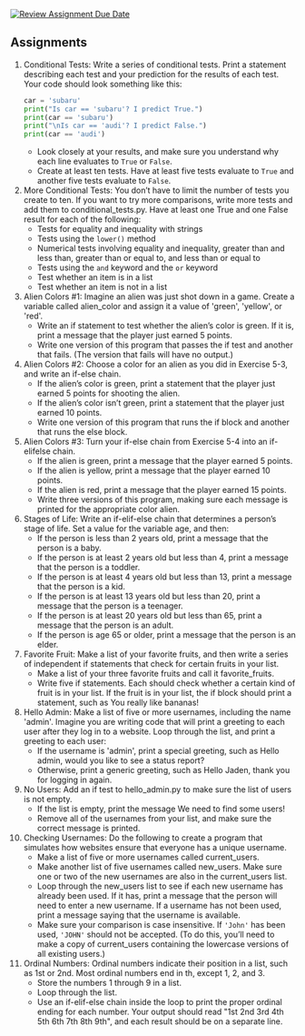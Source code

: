 [![Review Assignment Due Date](https://classroom.github.com/assets/deadline-readme-button-22041afd0340ce965d47ae6ef1cefeee28c7c493a6346c4f15d667ab976d596c.svg)](https://classroom.github.com/a/ElHT0Kw2)
## Assignments

1. Conditional Tests: Write a series of conditional tests. Print a statement
describing each test and your prediction for the results of each test. Your code
should look something like this:
    ```python
    car = 'subaru'
    print("Is car == 'subaru'? I predict True.")
    print(car == 'subaru')
    print("\nIs car == 'audi'? I predict False.")
    print(car == 'audi')
    ```
    - Look closely at your results, and make sure you understand why each line evaluates to ```True``` or ```False```.
    - Create at least ten tests. Have at least five tests evaluate to ```True``` and another five tests evaluate to ```False```.
2.  More Conditional Tests: You don’t have to limit the number of tests you
create to ten. If you want to try more comparisons, write more tests and add
them to conditional_tests.py. Have at least one True and one False result for
each of the following:
    - Tests for equality and inequality with strings
    - Tests using the ```lower()``` method
    - Numerical tests involving equality and inequality, greater than and less than, greater than or equal to, and less than or equal to
    - Tests using the ```and``` keyword and the ```or``` keyword
    - Test whether an item is in a list
    - Test whether an item is not in a list
3. Alien Colors #1: Imagine an alien was just shot down in a game. Create a
variable called alien_color and assign it a value of 'green', 'yellow', or 'red'.
    - Write an if statement to test whether the alien’s color is green. If it is, print
a message that the player just earned 5 points.
    - Write one version of this program that passes the if test and another that fails. (The version that fails will have no output.)
4. Alien Colors #2: Choose a color for an alien as you did in Exercise 5-3, and
write an if-else chain.
    - If the alien’s color is green, print a statement that the player just earned 5 points for shooting the alien.
    - If the alien’s color isn’t green, print a statement that the player just earned 10 points.
    - Write one version of this program that runs the if block and another that runs the else block.
5. Alien Colors #3: Turn your if-else chain from Exercise 5-4 into an if-elifelse chain.
    - If the alien is green, print a message that the player earned 5 points.
    - If the alien is yellow, print a message that the player earned 10 points.
    - If the alien is red, print a message that the player earned 15 points.
    - Write three versions of this program, making sure each message is printed for the appropriate color alien.
6. Stages of Life: Write an if-elif-else chain that determines a person’s
stage of life. Set a value for the variable age, and then:
    -	 If the person is less than 2 years old, print a message that the person is a baby.
    -	 If the person is at least 2 years old but less than 4, print a message that the person is a toddler.
    -	 If the person is at least 4 years old but less than 13, print a message that the person is a kid.
    -	 If the person is at least 13 years old but less than 20, print a message that the person is a teenager.
    -	 If the person is at least 20 years old but less than 65, print a message that the person is an adult.
    -	 If the person is age 65 or older, print a message that the person is an elder.
7.  Favorite Fruit: Make a list of your favorite fruits, and then write a series of
independent if statements that check for certain fruits in your list.
    - Make a list of your three favorite fruits and call it favorite_fruits.
    - Write five if statements. Each should check whether a certain kind of fruit is in your list. If the fruit is in your list, the if block should print a statement, such as You really like bananas!
8. Hello Admin: Make a list of five or more usernames, including the name
'admin'. Imagine you are writing code that will print a greeting to each user
after they log in to a website. Loop through the list, and print a greeting to
each user:
    - If the username is 'admin', print a special greeting, such as Hello admin, would you like to see a status report?
    - Otherwise, print a generic greeting, such as Hello Jaden, thank you for logging in again.
9.  No Users: Add an if test to hello_admin.py to make sure the list of users is not empty.
    - If the list is empty, print the message We need to find some users!
    - Remove all of the usernames from your list, and make sure the correct message is printed.
10. Checking Usernames: Do the following to create a program that simulates how websites ensure that everyone has a unique username.
    -	 Make a list of five or more usernames called current_users.
    - Make another list of five usernames called new_users. Make sure one or two of the new usernames are also in the current_users list.
    - Loop through the new_users list to see if each new username has already been used. If it has, print a message that the person will need to enter a new username. If a username has not been used, print a message saying that the username is available.
    - Make sure your comparison is case insensitive. If ```'John'``` has been used, ```'JOHN'``` should not be accepted. (To do this, you’ll need to make a copy of current_users containing the lowercase versions of all existing users.)
11. Ordinal Numbers: Ordinal numbers indicate their position in a list, such
as 1st or 2nd. Most ordinal numbers end in th, except 1, 2, and 3.
    - Store the numbers 1 through 9 in a list.
    - Loop through the list.
    - Use an if-elif-else chain inside the loop to print the proper ordinal ending for each number. Your output should read "1st 2nd 3rd 4th 5th 6th 7th 8th 9th", and each result should be on a separate line.